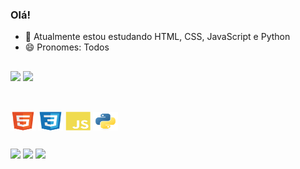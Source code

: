 ### Olá!

- 🌱 Atualmente estou estudando HTML, CSS, JavaScript e Python
- 😄 Pronomes: Todos

##

<link rel="stylesheet" href="https://fonts.googleapis.com/css2?family=Material+Symbols+Rounded:opsz,wght,FILL,GRAD@20..48,100..700,0..1,-50..200" />

<div>
 <img height="180cm" src="https://github-readme-stats.vercel.app/api?username=lueamaral&count_private=true&show_icons=true&title_color=ffffff&text_color=ffffff&icon_color=ffffff&bg_color=0d1117&hide_border=true&locale=pt-BR&include_all_commits=true&"/>
 <img height="180cm" src="https://github-readme-stats.vercel.app/api/top-langs/?username=lueamaral&title_color=ffffff&text_color=ffffff&icon_color=ffffff&bg_color=0d1117&hide_border=true&locale=pt-BR&layout=compact"/>
</div>

##

<div style=display: inline_block><br>
  <img align="center" alt="Lue-HTML" height="30" width="40" src="https://raw.githubusercontent.com/devicons/devicon/master/icons/html5/html5-original.svg">
  <img align="center" alt="Lue-CSS" height="30" width="40" src="https://raw.githubusercontent.com/devicons/devicon/master/icons/css3/css3-original.svg">
  <img align="center" alt="Lue-Js" height="30" width="40" src="https://raw.githubusercontent.com/devicons/devicon/master/icons/javascript/javascript-plain.svg">
  <img align="center" alt="Lue-Python" height="30" width="40" src="https://raw.githubusercontent.com/devicons/devicon/master/icons/python/python-original.svg">
</div>

##

<div> 
  <a href="https://www.linkedin.com/in/luerdg" target="_blank"><img src="https://img.shields.io/badge/-LinkedIn-%230077B5?style=for-the-badge&logo=linkedin&logoColor=white" target="_blank"></a>
  <a href="https://www.instagram.com/luequack/" target="_blank"><img src="https://img.shields.io/badge/-Instagram-%23E4405F?style=for-the-badge&logo=instagram&logoColor=white" target="_blank"></a>
  <a href="mailto:lue.amaral@etec.sp.gov.br"><img src="https://img.shields.io/badge/-Gmail-%23333?style=for-the-badge&logo=gmail&logoColor=white" target="_blank"></a>
</div>

